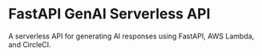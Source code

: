 # FastAPI GenAI Serverless API

A serverless API for generating AI responses using FastAPI, AWS Lambda, and CircleCI.


